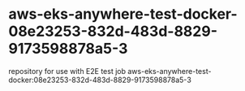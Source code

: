# aws-eks-anywhere-test-docker-08e23253-832d-483d-8829-9173598878a5-3
repository for use with E2E test job aws-eks-anywhere-test-docker:08e23253-832d-483d-8829-9173598878a5-3
